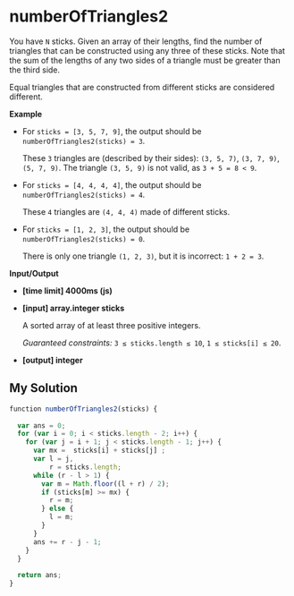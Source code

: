 # numberOfTriangles2
﻿You have `N` sticks. Given an array of their lengths, find the number of triangles that can be constructed using any three of these sticks. Note that the sum of the lengths of any two sides of a triangle must be greater than the third side.

Equal triangles that are constructed from different sticks are considered different.

**Example**

*   For `sticks = [3, 5, 7, 9]`, the output should be
    `numberOfTriangles2(sticks) = 3`.

    These `3` triangles are (described by their sides): `(3, 5, 7)`, `(3, 7, 9)`, `(5, 7, 9)`.
    The triangle `(3, 5, 9)` is not valid, as `3 + 5 = 8 < 9`.

*   For `sticks = [4, 4, 4, 4]`, the output should be
    `numberOfTriangles2(sticks) = 4`.

    These `4` triangles are `(4, 4, 4)` made of different sticks.

*   For `sticks = [1, 2, 3]`, the output should be
    `numberOfTriangles2(sticks) = 0`.

    There is only one triangle `(1, 2, 3)`, but it is incorrect: `1 + 2 = 3`.

**Input/Output**

*   **[time limit] 4000ms (js)**

*   **[input] array.integer sticks**

    A sorted array of at least three positive integers.

    _Guaranteed constraints:_
    `3 ≤ sticks.length ≤ 10`,
    `1 ≤ sticks[i] ≤ 20`.

*   **[output] integer**


## My Solution
```javascript
﻿function numberOfTriangles2(sticks) {
​
  var ans = 0;
  for (var i = 0; i < sticks.length - 2; i++) {
    for (var j = i + 1; j < sticks.length - 1; j++) {
      var mx =  sticks[i] + sticks[j] ;
      var l = j,
          r = sticks.length;
      while (r - l > 1) {
        var m = Math.floor((l + r) / 2);
        if (sticks[m] >= mx) {
          r = m;
        } else {
          l = m;
        }
      }
      ans += r - j - 1;
    }
  }
​
  return ans;
}
​
```
